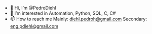 - 👋 Hi, I’m @PedroDiehl
- 👀 I’m interested in Automation, Python, SQL, C, C#
- 📫 How to reach me Mainly: diehl.pedroh@gmail.com Secondary: eng.pdiehl@gmail.com

<!---
PedroDiehl/PedroDiehl is a ✨ special ✨ repository because its `README.md` (this file) appears on your GitHub profile.
You can click the Preview link to take a look at your changes.
--->
